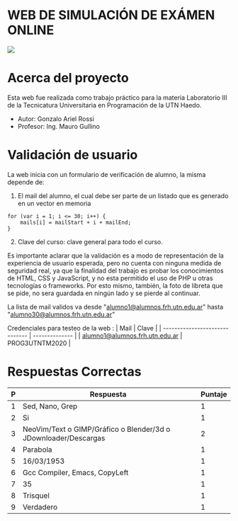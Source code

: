 # WEB DE SIMULACIÓN DE EXÁMEN ONLINE

![](https://i.imgur.com/Z77bxWY.png)

# Acerca del proyecto

Esta web fue realizada como trabajo práctico para la materia Laboratorio III de la Tecnicatura Universitaria en Programación de la UTN Haedo.

* Autor: Gonzalo Ariel Rossi
* Profesor: Ing. Mauro Gullino

# Validación de usuario

La web inicia con un formulario de verificación de alumno, la misma depende de:
1. El mail del alumno, el cual debe ser parte de un listado que es generado en un vector en memoria

```JS
for (var i = 1; i <= 30; i++) {
    mails[i] = mailStart + i + mailEnd;
}
```
2. Clave del curso: clave general para todo el curso.

Es importante aclarar que la validación es a modo de representación de la experiencia de usuario esperada, pero no cuenta con ninguna medida de seguridad real, ya que la finalidad del trabajo es probar los conocimientos de HTML, CSS y JavaScript, y no esta permitido el uso de PHP u otras tecnologías o frameworks. Por esto mismo, también, la foto de libreta que se pide, no sera guardada en ningún lado y se pierde al continuar.



La lista de mail validos va desde "alumno1@alumnos.frh.utn.edu.ar" hasta "alumno30@alumnos.frh.utn.edu.ar"

Credenciales para testeo de la web :
| Mail                           | Clave          |
| ------------------------------ | -------------- |
| alumno1@alumnos.frh.utn.edu.ar | PROG3UTNTM2020 |

# Respuestas Correctas

| P   | Respuesta                                                       | Puntaje |
| --- | --------------------------------------------------------------- | ------- |
| 1   | Sed, Nano, Grep                                                 | 1       |
| 2   | Si                                                              | 1       |
| 3   | NeoVim/Text o GIMP/Gráfico o Blender/3d o JDownloader/Descargas | 2       |
| 4   | Parabola                                                        | 1       |
| 5   | 16/03/1953                                                      | 1       |
| 6   | Gcc Compiler, Emacs, CopyLeft                                   | 1       |
| 7   | 35                                                              | 1       |
| 8   | Trisquel                                                        | 1       |
| 9   | Verdadero                                                       | 1       |
